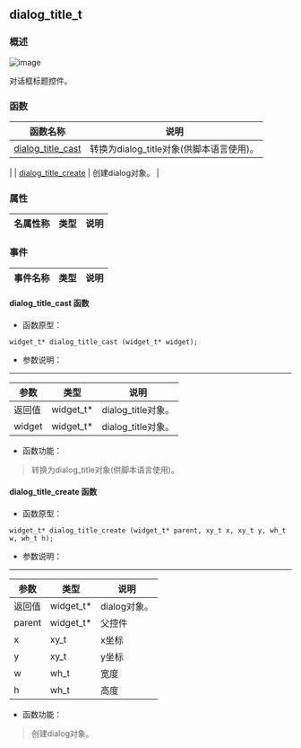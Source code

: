 ## dialog\_title\_t
### 概述
![image](images/dialog_title_t_0.png)

 对话框标题控件。
### 函数
<p id="dialog_title_t_methods">

| 函数名称 | 说明 | 
| -------- | ------------ | 
| <a href="#dialog_title_t_dialog_title_cast">dialog\_title\_cast</a> |  转换为dialog_title对象(供脚本语言使用)。 |
| <a href="#dialog_title_t_dialog_title_create">dialog\_title\_create</a> |  创建dialog对象。 |
### 属性
<p id="dialog_title_t_properties">

| 名属性称 | 类型 | 说明 | 
| -------- | ----- | ------------ | 
### 事件
<p id="dialog_title_t_events">

| 事件名称 | 类型  | 说明 | 
| -------- | ----- | ------- | 
#### dialog\_title\_cast 函数
* 函数原型：

```
widget_t* dialog_title_cast (widget_t* widget);
```

* 参数说明：

-----------------------

| 参数 | 类型 | 说明 |
| -------- | ----- | --------- |
| 返回值 | widget\_t* | dialog\_title对象。 |
| widget | widget\_t* | dialog\_title对象。 |
* 函数功能：

> <p id="dialog_title_t_dialog_title_cast"> 转换为dialog_title对象(供脚本语言使用)。



#### dialog\_title\_create 函数
* 函数原型：

```
widget_t* dialog_title_create (widget_t* parent, xy_t x, xy_t y, wh_t w, wh_t h);
```

* 参数说明：

-----------------------

| 参数 | 类型 | 说明 |
| -------- | ----- | --------- |
| 返回值 | widget\_t* | dialog对象。 |
| parent | widget\_t* | 父控件 |
| x | xy\_t | x坐标 |
| y | xy\_t | y坐标 |
| w | wh\_t | 宽度 |
| h | wh\_t | 高度 |
* 函数功能：

> <p id="dialog_title_t_dialog_title_create"> 创建dialog对象。



